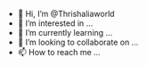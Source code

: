 - 👋 Hi, I’m @Thrishaliaworld
- 👀 I’m interested in ...
- 🌱 I’m currently learning ...
- 💞️ I’m looking to collaborate on ...
- 📫 How to reach me ...

<!---
Thrishaliaworld/Thrishaliaworld is a ✨ special ✨ repository because its `README.md` (this file) appears on your GitHub profile.
You can click the Preview link to take a look at your changes.
--->
